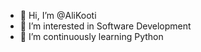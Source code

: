 - 👋 Hi, I’m @AliKooti
- 👀 I’m interested in Software Development
- 🌱 I’m continuously learning Python

<!---
AliKooti/AliKooti is a ✨ special ✨ repository because its `README.md` (this file) appears on your GitHub profile.
You can click the Preview link to take a look at your changes.
--->
